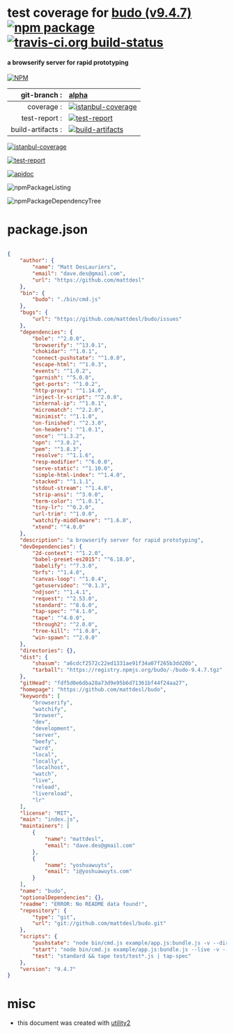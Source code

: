 # test coverage for  [budo (v9.4.7)](https://github.com/mattdesl/budo)  [![npm package](https://img.shields.io/npm/v/npmtest-budo.svg?style=flat-square)](https://www.npmjs.org/package/npmtest-budo) [![travis-ci.org build-status](https://api.travis-ci.org/npmtest/node-npmtest-budo.svg)](https://travis-ci.org/npmtest/node-npmtest-budo)
#### a browserify server for rapid prototyping

[![NPM](https://nodei.co/npm/budo.png?downloads=true)](https://www.npmjs.com/package/budo)

| git-branch : | [alpha](https://github.com/npmtest/node-npmtest-budo/tree/alpha)|
|--:|:--|
| coverage : | [![istanbul-coverage](https://npmtest.github.io/node-npmtest-budo/build/coverage.badge.svg)](https://npmtest.github.io/node-npmtest-budo/build/coverage.html/index.html)|
| test-report : | [![test-report](https://npmtest.github.io/node-npmtest-budo/build/test-report.badge.svg)](https://npmtest.github.io/node-npmtest-budo/build/test-report.html)|
| build-artifacts : | [![build-artifacts](https://npmtest.github.io/node-npmtest-budo/glyphicons_144_folder_open.png)](https://github.com/npmtest/node-npmtest-budo/tree/gh-pages/build)|

[![istanbul-coverage](https://npmtest.github.io/node-npmtest-budo/build/screenCapture.buildCustomOrg.browser.coverage.html.png)](https://npmtest.github.io/node-npmtest-budo/build/coverage.html/index.html)

[![test-report](https://npmtest.github.io/node-npmtest-budo/build/screenCapture.buildCustomOrg.browser.%252Fhome%252Ftravis%252Fbuild%252Fnpmtest%252Fnode-npmtest-budo%252Ftmp%252Fbuild%252Ftest-report.html.png)](https://npmtest.github.io/node-npmtest-budo/build/test-report.html)

[![apidoc](https://npmdoc.github.io/node-npmdoc-budo/build/screenCapture.buildApidoc.browser.%252Fhome%252Ftravis%252Fbuild%252Fnpmdoc%252Fnode-npmdoc-budo%252Ftmp%252Fbuild%252Fapidoc.html.png)](https://npmdoc.github.io/node-npmdoc-budo/build/apidoc.html)

![npmPackageListing](https://npmtest.github.io/node-npmtest-budo/build/screenCapture.npmPackageListing.svg)

![npmPackageDependencyTree](https://npmtest.github.io/node-npmtest-budo/build/screenCapture.npmPackageDependencyTree.svg)



# package.json

```json

{
    "author": {
        "name": "Matt DesLauriers",
        "email": "dave.des@gmail.com",
        "url": "https://github.com/mattdesl"
    },
    "bin": {
        "budo": "./bin/cmd.js"
    },
    "bugs": {
        "url": "https://github.com/mattdesl/budo/issues"
    },
    "dependencies": {
        "bole": "^2.0.0",
        "browserify": "^13.0.1",
        "chokidar": "^1.0.1",
        "connect-pushstate": "^1.0.0",
        "escape-html": "^1.0.3",
        "events": "^1.0.2",
        "garnish": "^5.0.0",
        "get-ports": "^1.0.2",
        "http-proxy": "^1.14.0",
        "inject-lr-script": "^2.0.0",
        "internal-ip": "^1.0.1",
        "micromatch": "^2.2.0",
        "minimist": "^1.1.0",
        "on-finished": "^2.3.0",
        "on-headers": "^1.0.1",
        "once": "^1.3.2",
        "opn": "^3.0.2",
        "pem": "^1.8.3",
        "resolve": "^1.1.6",
        "resp-modifier": "^6.0.0",
        "serve-static": "^1.10.0",
        "simple-html-index": "^1.4.0",
        "stacked": "^1.1.1",
        "stdout-stream": "^1.4.0",
        "strip-ansi": "^3.0.0",
        "term-color": "^1.0.1",
        "tiny-lr": "^0.2.0",
        "url-trim": "^1.0.0",
        "watchify-middleware": "^1.6.0",
        "xtend": "^4.0.0"
    },
    "description": "a browserify server for rapid prototyping",
    "devDependencies": {
        "2d-context": "^1.2.0",
        "babel-preset-es2015": "^6.18.0",
        "babelify": "^7.3.0",
        "brfs": "^1.4.0",
        "canvas-loop": "^1.0.4",
        "getuservideo": "^0.1.3",
        "ndjson": "^1.4.1",
        "request": "^2.53.0",
        "standard": "^8.6.0",
        "tap-spec": "^4.1.0",
        "tape": "^4.0.0",
        "through2": "^2.0.0",
        "tree-kill": "^1.0.0",
        "win-spawn": "^2.0.0"
    },
    "directories": {},
    "dist": {
        "shasum": "a6cdcf2572c22ed1331ae91f34a07f265b3dd20b",
        "tarball": "https://registry.npmjs.org/budo/-/budo-9.4.7.tgz"
    },
    "gitHead": "fdf5d0e6dba28a73d9e95b6d71361bf44f24aa27",
    "homepage": "https://github.com/mattdesl/budo",
    "keywords": [
        "browserify",
        "watchify",
        "browser",
        "dev",
        "development",
        "server",
        "beefy",
        "wzrd",
        "local",
        "locally",
        "localhost",
        "watch",
        "live",
        "reload",
        "livereload",
        "lr"
    ],
    "license": "MIT",
    "main": "index.js",
    "maintainers": [
        {
            "name": "mattdesl",
            "email": "dave.des@gmail.com"
        },
        {
            "name": "yoshuawuyts",
            "email": "i@yoshuawuyts.com"
        }
    ],
    "name": "budo",
    "optionalDependencies": {},
    "readme": "ERROR: No README data found!",
    "repository": {
        "type": "git",
        "url": "git://github.com/mattdesl/budo.git"
    },
    "scripts": {
        "pushstate": "node bin/cmd.js example/app.js:bundle.js -v --dir example --live --pushstate -- -t [ babelify --presets [ es2015 ] ]",
        "start": "node bin/cmd.js example/app.js:bundle.js --live -v --dir example -- -t [ babelify --presets [ es2015 ] ]",
        "test": "standard && tape test/test*.js | tap-spec"
    },
    "version": "9.4.7"
}
```



# misc
- this document was created with [utility2](https://github.com/kaizhu256/node-utility2)
